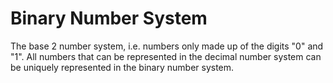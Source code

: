 # Binary Number System

The base 2 number system, i.e. numbers only made up of the digits "0" and "1".
All numbers that can be represented in the decimal number system can be uniquely represented in the binary number system.

